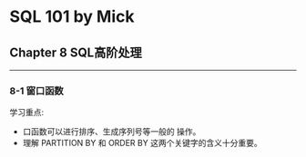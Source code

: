 # SQL 101 by Mick #
## Chapter 8 SQL高阶处理 ##


---
### 8-1 窗口函数 ###

学习重点:
- 口函数可以进行排序、生成序列号等一般的 操作。
- 理解 PARTITION BY 和 ORDER BY 这两个关键字的含义十分重要。

